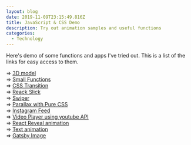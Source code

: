 ```yaml
---
layout: blog
date: 2019-11-09T23:15:49.816Z
title: JavaScript & CSS Demo
description: Try out animation samples and useful functions
categories:
  - Technology
---
```

Here's demo of some functions and apps I've tried out. This is a list of the links for easy access to them.

\=> <a href="https://three-js-model.netlify.com/" target="_blank">3D model</a>\
=> <a href="/demo/demo-functions/">Small Functions</a>\
=> <a href="/demo/demo-transition/">CSS Transition</a>\
=> <a href="/demo/demo-slick/">Reack Slick</a>\
=> <a href="/demo/demo-swiper/">Swiper</a>\
=> <a href="/demo/demo-parallax-css/">Parallax with Pure CSS</a>\
=> <a href="/demo/demo-instagram/">Instagram Feed</a>\
=> <a href="/demo/demo-video-player/">Video Player using youtube API</a><br />
=> <a href="/demo/demo-reveal/">React Reveal animation</a><br />
=> <a href="/demo/demo-text-animations/">Text animation</a><br />
=> <a href="/demo/demo-image/">Gatsby Image</a>
